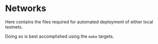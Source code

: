# Networks

Here contains the files required for automated deployment of either local testnets.

Doing so is best accomplished using the `make` targets.